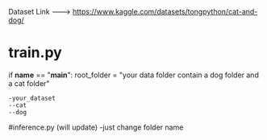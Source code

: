 Dataset Link ---> https://www.kaggle.com/datasets/tongpython/cat-and-dog/

# train.py
if __name__ == "__main__":
    root_folder = "your data folder contain a dog folder and a cat folder"

    -your_dataset
    --cat
    --dog

#inference.py (will update)
-just change folder name
